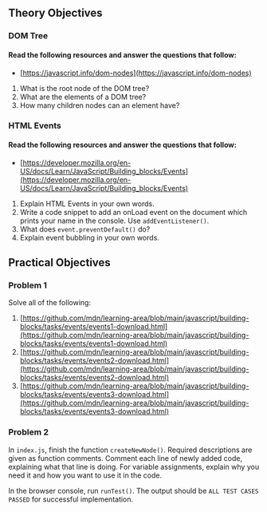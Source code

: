 ## Theory Objectives

### DOM Tree

#### Read the following resources and answer the questions that follow:

- [https://javascript.info/dom-nodes](https://javascript.info/dom-nodes)

1. What is the root node of the DOM tree?
2. What are the elements of a DOM tree?
3. How many children nodes can an element have?

### HTML Events

#### Read the following resources and answer the questions that follow:

- [https://developer.mozilla.org/en-US/docs/Learn/JavaScript/Building_blocks/Events](https://developer.mozilla.org/en-US/docs/Learn/JavaScript/Building_blocks/Events)

1. Explain HTML Events in your own words.
2. Write a code snippet to add an onLoad event on the document which prints your name in the console. Use `addEventListener()`.
3. What does `event.preventDefault()` do?
4. Explain event bubbling in your own words.

## Practical Objectives

### Problem 1

Solve all of the following:

1. [https://github.com/mdn/learning-area/blob/main/javascript/building-blocks/tasks/events/events1-download.html](https://github.com/mdn/learning-area/blob/main/javascript/building-blocks/tasks/events/events1-download.html)
2. [https://github.com/mdn/learning-area/blob/main/javascript/building-blocks/tasks/events/events2-download.html](https://github.com/mdn/learning-area/blob/main/javascript/building-blocks/tasks/events/events2-download.html)
3. [https://github.com/mdn/learning-area/blob/main/javascript/building-blocks/tasks/events/events3-download.html](https://github.com/mdn/learning-area/blob/main/javascript/building-blocks/tasks/events/events3-download.html)

### Problem 2

In `index.js`, finish the function `createNewNode()`. Required descriptions are given as function comments.
Comment each line of newly added code, explaining what that line is doing. For variable assignments, explain why you need it and how you want to use it in the code.

In the browser console, run `runTest()`. The output should be `ALL TEST CASES PASSED` for successful implementation.
